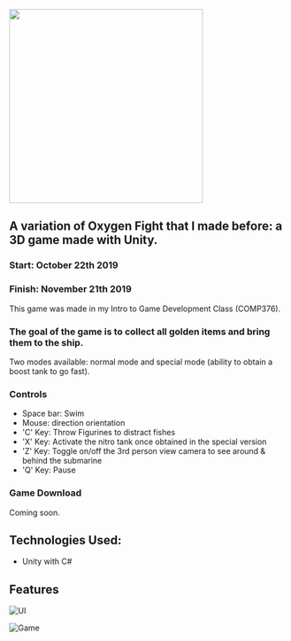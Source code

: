 <img width="350" src="https://user-images.githubusercontent.com/37888675/68645987-c65a8900-04e7-11ea-861a-817ea1b32f5c.png">

## A variation of Oxygen Fight that I made before: a 3D game made with Unity.

### Start: October 22th 2019

### Finish: November 21th 2019

This game was made in my Intro to Game Development Class (COMP376).

### The goal of the game is to collect all golden items and bring them to the ship.

Two modes available: normal mode and special mode (ability to obtain a boost tank to go fast).

### Controls

- Space bar: Swim
- Mouse: direction orientation
- 'C' Key: Throw Figurines to distract fishes
- 'X' Key: Activate the nitro tank once obtained in the special version
- 'Z' Key: Toggle on/off the 3rd person view camera to see around & behind the submarine
- 'Q' Key: Pause

### Game Download

Coming soon.

<h2>Technologies Used:</h2>

- Unity with C#

<h2>Features</h2>

![UI](https://user-images.githubusercontent.com/37888675/68981554-ca312880-07d1-11ea-80c8-333b7962ce1e.png)

![Game](https://user-images.githubusercontent.com/37888675/68981555-ca312880-07d1-11ea-9a45-7ef6f5004edb.png)
